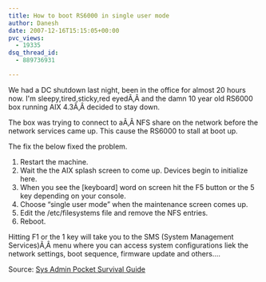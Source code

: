 ```yaml
---
title: How to boot RS6000 in single user mode
author: Danesh
date: 2007-12-16T15:15:05+00:00
pvc_views:
  - 19335
dsq_thread_id:
  - 889736931

---
```

We had a DC shutdown last night, been in the office for almost 20 hours now. I'm sleepy,tired,sticky,red eyedÃ‚Â and the damn 10 year old RS6000 box running AIX 4.3Ã‚Â decided to stay down.

The box was trying to connect to aÃ‚Â NFS share on the network before the network services came up. This cause the RS6000 to stall at boot up.

The fix the below fixed the problem.

  1. Restart the machine.
  2. Wait the the AIX splash screen to come up. Devices begin to initialize here.
  3. When you see the [keyboard] word on screen hit the F5 button or the 5 key depending on your console.
  4. Choose &#8220;single user mode&#8221; when the maintenance screen comes up.
  5. Edit the /etc/filesystems file and remove the NFS entries.
  6. Reboot.

Hitting F1 or the 1 key will take you to the SMS (System Management Services)Ã‚Â menu where you can access system configurations liek the network settings, boot sequence, firmware update and others&#8230;.

Source: [Sys Admin Pocket Survival Guide][1]

 [1]: http://www.cs.fiu.edu/~tho01/psg/aix.html